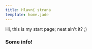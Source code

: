 ```yaml
---
title: Hlavní strana
template: home.jade
---
```


Hi, this is my start page; neat ain't it? ;)

### Some info!
